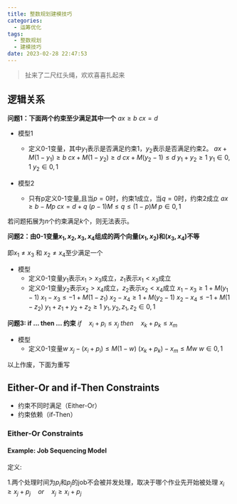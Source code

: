 ```yaml
---
title: 整数规划建模技巧
categories:
  - 运筹优化
tags:
  - 整数规划
  - 建模技巧
date: 2023-02-28 22:47:53
---
```

> 扯来了二尺红头绳，欢欢喜喜扎起来

## 逻辑关系
**问题1：下面两个约束至少满足其中一个**
$ax\geq b$
$cx= d$

- 模型1
  - 定义0-1变量，其中$y_1$表示是否满足约束1，$y_2$表示是否满足约束2。
$ax + M(1-y_{1}) \geq b$
$cx + M(1-y_{2}) \geq d$
$cx + M(y_{2}-1) \leq d$
$y_{1} + y_{2} \geq 1$
$y_1\in {0, 1}$
$y_2\in {0, 1}$

- 模型2
  - 只有p定义0-1变量,且当$p=0$时，约束1成立，当$q=0$时，约束2成立
$ax \geq b - Mp$
$cx = d + q$
$(p-1)M \leq q \leq (1-p)M$
$p\in {0, 1}$

若问题拓展为$n$个约束满足$k$个，则无法表示。

**问题2：由0-1变量$x_1, x_2, x_3, x_4$组成的两个向量$(x_1, x_2)$和$(x_3,x_4)$不等**

即$x_1\neq x_3$ 和 $x_2\neq x_4$至少满足一个

- 模型
  - 定义0-1变量$y_1$表示$x_1>x_3$成立，$z_1$表示$x_1<x_3$成立
  - 定义0-1变量$y_2$表示$x_2>x_4$成立，$z_2$表示$x_2<x_4$成立
$x_1 - x_3 \geq 1 + M(y_1-1)$
$x_1 - x_3 \leq -1 + M(1-z_1)$
$x_2 - x_4 \geq 1 + M(y_2-1)$
$x_2 - x_4 \leq -1 + M(1-z_2)$
$y_1+z_1+y_2+z_2\geq 1$
$y_1,y_2,z_1,z_2\in {0, 1}$

**问题3: if ... then ... 约束**
$if \quad x_i + p_i \leq x_j$
$then \quad x_k + p_k \leq x_m$

- 模型
  - 定义0-1变量$w$
$x_j - (x_i+p_i)\leq M(1-w)$
$(x_k+p_k)-x_m\leq Mw$
$w\in {0,1}$

以上作废，下面为重写

## Either-Or and if-Then Constraints 
- 约束不同时满足（Either-Or）
- 约束依赖（if-Then）

### Either-Or Constraints
#### Example: Job Sequencing Model
定义:

1.两个处理时间为$p_i$和$p_j$的job不会被并发处理，取决于哪个作业先开始被处理
$x_i \geq x_j + p_j \quad or \quad x_j \geq x_i + p_j$








